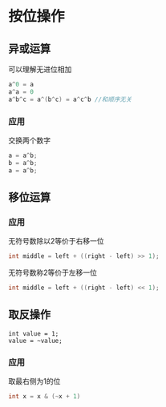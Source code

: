 # 按位操作
## 异或运算
可以理解无进位相加
```c++
a^0 = a
a^a = 0
a^b^c = a^(b^c) = a^c^b //和顺序无关
```
### 应用
交换两个数字
```c++
a = a^b;
b = a^b;
a = a^b;
```

## 移位运算

### 应用
无符号数除以2等价于右移一位
```c++
int middle = left + ((right - left) >> 1);
```

无符号数称2等价于左移一位
```c++
int middle = left + ((right - left) << 1);
```

## 取反操作
```
int value = 1;
value = ~value;
```

### 应用
取最右侧为1的位
```c++
int x = x & (~x + 1)
```